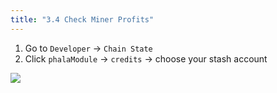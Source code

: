 ```yaml
---
title: "3.4 Check Miner Profits"
---
```


1. Go to `Developer` → `Chain State`
2. Click `phalaModule` → `credits` → choose your stash account

![](/images/docs/poc3/3.4.png)
